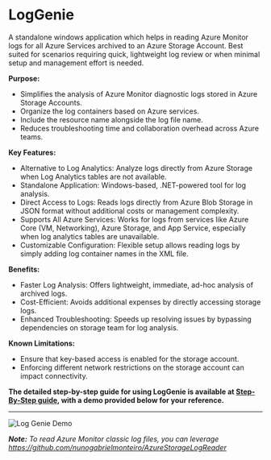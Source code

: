 # LogGenie
A standalone windows application which helps in reading Azure Monitor logs for all Azure Services archived to an Azure Storage Account. Best suited for scenarios requiring quick, lightweight log review or when minimal setup and management effort is needed.

**Purpose:**

* Simplifies the analysis of Azure Monitor diagnostic logs stored in Azure Storage Accounts.
* Organize the log containers based on Azure services.
* Include the resource name alongside the log file name.
* Reduces troubleshooting time and collaboration overhead across Azure teams.

**Key Features:**

* Alternative to Log Analytics: Analyze logs directly from Azure Storage when Log Analytics tables are not available.
* Standalone Application: Windows-based, .NET-powered tool for log analysis.
* Direct Access to Logs: Reads logs directly from Azure Blob Storage in JSON format without additional costs or management complexity.
* Supports All Azure Services: Works for logs from services like Azure Core (VM, Networking), Azure Storage, and App Service, especially when log analytics tables are unavailable.
* Customizable Configuration: Flexible setup allows reading logs by simply adding log container names in the XML file.

**Benefits:**
* Faster Log Analysis: Offers lightweight, immediate, ad-hoc analysis of archived logs.
* Cost-Efficient: Avoids additional expenses by directly accessing storage logs.
* Enhanced Troubleshooting: Speeds up resolving issues by bypassing dependencies on storage team for log analysis.

**Known Limitations:**
* Ensure that key-based access is enabled for the storage account.
* Enforcing different network restrictions on the storage account can impact connectivity.

**The detailed step-by-step guide for using LogGenie is available at [Step-By-Step guide](https://github.com/DeeptiJainMicrosoft/LogGenie/blob/main/Step-By-Step%20guide.md), with a demo provided below for your reference.**
**     **
![Log Genie Demo](https://github.com/DeeptiJainMicrosoft/LogGenie/blob/main/LogGenie.gif)

**_Note:_** _To read Azure Monitor classic log files, you can leverage https://github.com/nunogabrielmonteiro/AzureStorageLogReader_
